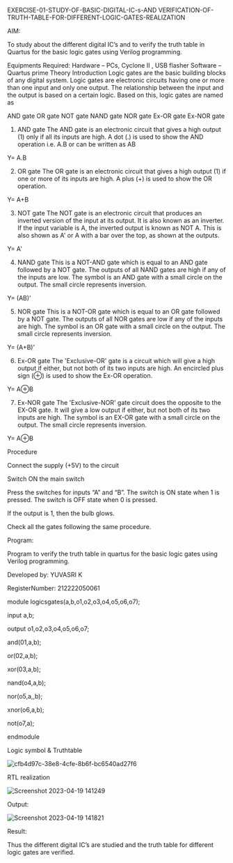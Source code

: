  EXERCISE-01-STUDY-OF-BASIC-DIGITAL-IC-s-AND VERIFICATION-OF-TRUTH-TABLE-FOR-DIFFERENT-LOGIC-GATES-REALIZATION


 AIM:
 
To study about the different digital IC’s and to verify the truth table in Quartus for the basic logic gates using Verilog programming.

Equipments Required:
Hardware – PCs, Cyclone II , USB flasher
Software – Quartus prime
Theory
Introduction
Logic gates are the basic building blocks of any digital system. Logic gates are electronic circuits having one or more than one input and only one output. The relationship between the input and the output is based on a certain logic. Based on this, logic gates are named as

AND gate
OR gate
NOT gate
NAND gate
NOR gate
Ex-OR gate
Ex-NOR gate
1) AND gate
The AND gate is an electronic circuit that gives a high output (1) only if all its inputs are high. A dot (.) is used to show the AND operation i.e. A.B or can be written as AB

Y= A.B

2) OR gate
The OR gate is an electronic circuit that gives a high output (1) if one or more of its inputs are high. A plus (+) is used to show the OR operation.

Y= A+B

3) NOT gate
The NOT gate is an electronic circuit that produces an inverted version of the input at its output. It is also known as an inverter. If the input variable is A, the inverted output is known as NOT A. This is also shown as A' or A with a bar over the top, as shown at the outputs.

Y= A'

4) NAND gate
This is a NOT-AND gate which is equal to an AND gate followed by a NOT gate. The outputs of all NAND gates are high if any of the inputs are low. The symbol is an AND gate with a small circle on the output. The small circle represents inversion.

Y= (AB)’

5) NOR gate
This is a NOT-OR gate which is equal to an OR gate followed by a NOT gate. The outputs of all NOR gates are low if any of the inputs are high. The symbol is an OR gate with a small circle on the output. The small circle represents inversion.

Y= (A+B)’

6) Ex-OR gate
The 'Exclusive-OR' gate is a circuit which will give a high output if either, but not both of its two inputs are high. An encircled plus sign (⊕) is used to show the Ex-OR operation.

Y= A⊕B

7) Ex-NOR gate
The 'Exclusive-NOR' gate circuit does the opposite to the EX-OR gate. It will give a low output if either, but not both of its two inputs are high. The symbol is an EX-OR gate with a small circle on the output. The small circle represents inversion.

Y= A⊕B

Procedure

Connect the supply (+5V) to the circuit

Switch ON the main switch

Press the switches for inputs “A” and “B”. The switch is ON state when 1 is pressed. The switch is OFF state when 0 is pressed.

If the output is 1, then the bulb glows.

Check all the gates following the same procedure.

Program:





Program to verify the truth table in quartus for the basic logic gates using Verilog programming.




Developed by: YUVASRI K

RegisterNumber: 212222050061


module logicsgates(a,b,o1,o2,o3,o4,o5,o6,o7);

input a,b;

output o1,o2,o3,o4,o5,o6,o7;

and(01,a,b);

or(02,a,b);

xor(03,a,b);

nand(o4,a,b);

nor(o5,a,,b);

xnor(o6,a,b);

not(o7,a);

endmodule





Logic symbol & Truthtable

![cfb4d97c-38e8-4cfe-8b6f-bc6540ad27f6](https://github.com/yuvasri2005/Study-of-basic-digital-IC-s-and-verification-of-truth-tables-for-different-logic-gates-realization-/assets/129949620/fa0df3c6-2ead-46b9-a917-1245552418fc)



RTL realization


![Screenshot 2023-04-19 141249](https://user-images.githubusercontent.com/129949620/233020782-f8a5f1c8-6558-4c66-862f-24d3ff71ea98.png)


Output:




![Screenshot 2023-04-19 141821](https://user-images.githubusercontent.com/129949620/233021594-61cf2e0b-4cc4-41a2-8cb8-d8c3b45728a8.png)


Result:


Thus the different digital IC’s are studied and the truth table for different logic gates are verified.
